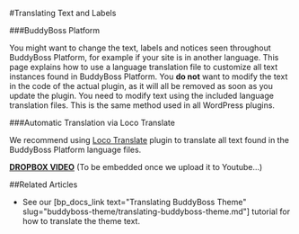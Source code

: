#Translating Text and Labels

###BuddyBoss Platform

You might want to change the text, labels and notices seen throughout BuddyBoss Platform, for example if your site is in another language. This page explains how to use a language translation file to customize all text instances found in BuddyBoss Platform. You **do not** want to modify the text in the code of the actual plugin, as it will all be removed as soon as you update the plugin. You need to modify text using the included language translation files. This is the same method used in all WordPress plugins.

###Automatic Translation via Loco Translate

We recommend using [Loco Translate](https://wordpress.org/plugins/loco-translate/) plugin to translate all text found in the BuddyBoss Platform language files.

[**DROPBOX VIDEO**](https://www.dropbox.com/s/25aamvtcbo60kxg/buddyboss-platform-language-translations.mp4?raw=1)
(To be embedded once we upload it to Youtube...)

##Related Articles

- See our [bp_docs_link text="Translating BuddyBoss Theme" slug="buddyboss-theme/translating-buddyboss-theme.md"] tutorial for how to translate the theme text.